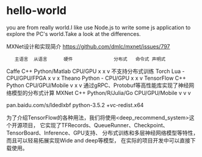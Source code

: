 # hello-world

you are from really world.I like use Node.js to write some js application to explore
the PC's world.Take a look at the differences.

MXNet设计和实现简介
https://github.com/dmlc/mxnet/issues/797

	   主语言	从语言	     硬件	              分布式	命令式	声明式
Caffe	C++	Python/Matlab	CPU/GPU	            x	    x	    v           不支持分布式训练
Torch	Lua	-	            CPU/GPU/FPGA	      x	    v	    x
Theano	Python	-	      CPU/GPU	            x	    x	    v
TensorFlow	C++	Python	CPU/GPU/Mobile      v	    x	    v           通过gRPC、Protobuf等高性能库实现了神经网络模型的分布式计算
MXNet	C++	Python/R/Julia/Go	CPU/GPU/Mobile	v   	v	    v

pan.baidu.com/s/ldedlxbf
python-3.5.2 +vc-redist.x64

为了介绍TensorFlow的各种用法，我们将使用<deep_recommend_system>这个开源项目，
它实现了TFRecords、QueueRunner、Checkpoint、TensorBoard、Inference、GPU支持、
分布式训练和多层神经网络模型等特性，而且可以轻易拓展实现Wide and deep等模型，
在实际的项目开发中可以直接下载使用。
